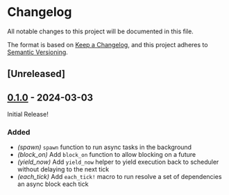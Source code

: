 # Changelog
All notable changes to this project will be documented in this file.

The format is based on [Keep a Changelog](https://keepachangelog.com/en/1.0.0/),
and this project adheres to [Semantic Versioning](https://semver.org/spec/v2.0.0.html).

## [Unreleased]

## [0.1.0](https://github.com/rustyscreeps/screeps-async/releases/tag/screeps-async-v0.1.0) - 2024-03-03

Initial Release!

### Added
- *(spawn)* `spawn` function to run async tasks in the background
- *(block_on)* Add `block_on` function to allow blocking on a future
- *(yield_now)* Add `yield_now` helper to yield execution back to scheduler without delaying to the next tick
- *(each_tick)* Add `each_tick!` macro to run resolve a set of dependencies an async block each tick
